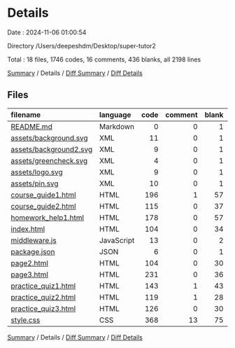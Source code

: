 # Details

Date : 2024-11-06 01:00:54

Directory /Users/deepeshdm/Desktop/super-tutor2

Total : 18 files,  1746 codes, 16 comments, 436 blanks, all 2198 lines

[Summary](results.md) / Details / [Diff Summary](diff.md) / [Diff Details](diff-details.md)

## Files
| filename | language | code | comment | blank | total |
| :--- | :--- | ---: | ---: | ---: | ---: |
| [README.md](/README.md) | Markdown | 0 | 0 | 1 | 1 |
| [assets/background.svg](/assets/background.svg) | XML | 11 | 0 | 1 | 12 |
| [assets/background2.svg](/assets/background2.svg) | XML | 9 | 0 | 1 | 10 |
| [assets/greencheck.svg](/assets/greencheck.svg) | XML | 4 | 0 | 1 | 5 |
| [assets/logo.svg](/assets/logo.svg) | XML | 9 | 0 | 1 | 10 |
| [assets/pin.svg](/assets/pin.svg) | XML | 10 | 0 | 1 | 11 |
| [course_guide1.html](/course_guide1.html) | HTML | 196 | 1 | 57 | 254 |
| [course_guide2.html](/course_guide2.html) | HTML | 115 | 0 | 37 | 152 |
| [homework_help1.html](/homework_help1.html) | HTML | 178 | 0 | 57 | 235 |
| [index.html](/index.html) | HTML | 104 | 0 | 34 | 138 |
| [middleware.js](/middleware.js) | JavaScript | 13 | 0 | 2 | 15 |
| [package.json](/package.json) | JSON | 6 | 0 | 1 | 7 |
| [page2.html](/page2.html) | HTML | 104 | 0 | 30 | 134 |
| [page3.html](/page3.html) | HTML | 231 | 0 | 36 | 267 |
| [practice_quiz1.html](/practice_quiz1.html) | HTML | 143 | 1 | 43 | 187 |
| [practice_quiz2.html](/practice_quiz2.html) | HTML | 119 | 1 | 28 | 148 |
| [practice_quiz3.html](/practice_quiz3.html) | HTML | 126 | 0 | 30 | 156 |
| [style.css](/style.css) | CSS | 368 | 13 | 75 | 456 |

[Summary](results.md) / Details / [Diff Summary](diff.md) / [Diff Details](diff-details.md)